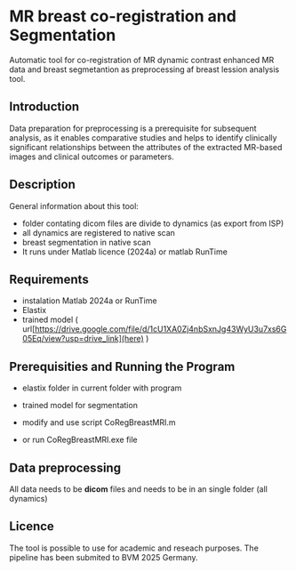 # MR breast co-registration and Segmentation
Automatic tool for co-registration of MR dynamic contrast enhanced MR data and breast segmetantion as preprocessing af breast lession analysis tool.

## Introduction
Data preparation for preprocessing is a prerequisite for subsequent analysis, as it enables comparative studies and helps to identify clinically significant relationships between the attributes of the extracted MR-based images and clinical outcomes or parameters.

## Description
General information about this tool:
* folder contating dicom files are divide to dynamics (as export from ISP)
* all dynamics are registered to native scan
* breast segmentation in native scan
* It runs under Matlab licence (2024a) or matlab RunTime

## Requirements
* instalation Matlab 2024a or RunTime
* Elastix
* trained model ( url[https://drive.google.com/file/d/1cU1XA0Zj4nbSxnJg43WyU3u7xs6G05Eq/view?usp=drive_link](here) )

## Prerequisities and Running the Program 
* elastix folder in current folder with program
* trained model for segmentation

* modify and use script CoRegBreastMRI.m
* or run CoRegBreastMRI.exe file

## Data preprocessing
All data needs to be **dicom** files and needs to be in an single folder (all dynamics)

## Licence
The tool is possible to use for academic and reseach purposes. 
The pipeline has been submited to BVM 2025 Germany.